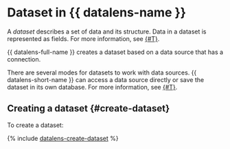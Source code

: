 # Dataset in {{ datalens-name }}

A _dataset_ describes a set of data and its structure.
Data in a dataset is represented as fields. For more information, see [{#T}](data-model.md).

{{ datalens-full-name }} creates a dataset based on a data source that has a connection.


There are several modes for datasets to work with data sources.
{{ datalens-short-name }} can access a data source directly or save the dataset in its own database. For more information, see [{#T}](settings.md).


## Creating a dataset {#create-dataset}

To create a dataset:

{% include [datalens-create-dataset](../../../_includes/datalens/operations/datalens-create-dataset.md) %}